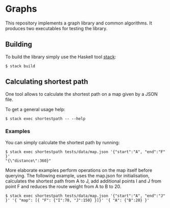 # Graphs

This repository implements a graph library and common algorithms. It produces two executables for testing the library.

## Building

To build the library simply use the Haskell tool [stack](https://docs.haskellstack.org/en/stable/README/):

```
$ stack build
```

## Calculating shortest path

One tool allows to calculate the shortest path on a map given by a JSON file.

To get a general usage help:

```
$ stack exec shortestpath -- --help
```

### Examples

You can simply calculate the shortest path by running:

```
$ stack exec shortestpath tests/data/map.json '{"start":"A", "end":"F" }'
"{\"distance\":360}"
```

More elaborate examples perform operations on the map itself before querying.
The following example, uses the map.json for initialisation, calculates the
shortest path from A to J, add additional points I and J from point F and
reduces the route weight from A to B to 20.

```
$ stack exec shortestpath tests/data/map.json '{"start":"A", "end":"J" }' '{ "map": [{ "F": {"I":70, "J":150} }]}' '{ "A": {"B":20} }'
```
